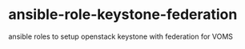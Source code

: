 # ansible-role-keystone-federation
ansible roles to setup openstack keystone with federation for VOMS
